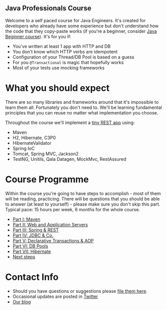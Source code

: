 Java Professionals Course
-----------------

Welcome to a self paced course for Java Engineers. It's created for developers who already have some experience but
don't understand how the code that they copy-paste works (if you're a beginner, consider 
[Java Beginner course](https://github.com/qala-io/java-beginner-course)). It's for you if:
 
* You've written at least 1 app with HTTP and DB
* You don't know which HTTP verbs are idempotent
* Configuration of your Thread/DB Pool is based on a guess 
* For you `@Transactional` is magic that hopefully works
* Most of your tests use mocking frameworks

# What you should expect

There are so many libraries and frameworks around that it's impossible to learn them all. Fortunately you don't need to.
We'll be learning fundamental principles that you can reuse no matter what implementation you choose.

Throughout the course we'll implement a [tiny REST app](./docs/reqs.md) using:

* Maven
* H2, Hibernate, C3P0 
* HibernateValidator
* Spring IoC
* Tomcat, Spring MVC, Jackson2
* TestNG, Unitils, Qala Datagen, MockMvc, RestAssured

# Course Programme

Within the course you're going to have steps to accomplish - most of them will be reading, practicing. There will be
questions that you should be able to answer (at least to yourself) - please make sure you don't skip this part.
Typical pace: 15 hours per week, 6 months for the whole course.

* [Part I: Maven](./docs/programme/maven.md)
* [Part II: Web and Application Servers](./docs/programme/web-apps.md)
* [Part III: Spring & REST](./docs/programme/spring-n-rest.md)
* [Part IV: JDBC & Co.](./docs/programme/jdbc.md)
* [Part V: Declarative Transactions & AOP](./docs/programme/transactions-n-aop.md)
* [Part VI: DB Pools](./docs/programme/db-pools.md)
* [Part VII: Hibernate](./docs/programme/hibernate.md)
* [Next steps](./docs/programme/next-steps.md)

# Contact Info

* Should you have questions or suggestions please [file them here](https://github.com/qala-io/java-course/issues/new).
* Occasional updates are posted in [Twitter](https://twitter.com/Qala_io)
* [Our blog](http://qala.io/blog.html)